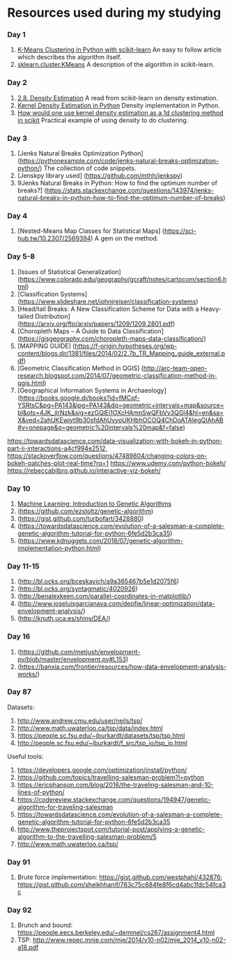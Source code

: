 # Resources used during my studying

### Day 1
1. [K-Means Clustering in Python with scikit-learn](https://www.datacamp.com/community/tutorials/k-means-clustering-python) An easy to follow article which describes the algorithm itself.
2. [sklearn.cluster.KMeans](http://scikit-learn.org/stable/modules/generated/sklearn.cluster.KMeans.html) A description of the algorithm in scikit-learn.

### Day 2
1. [2.8. Density Estimation](http://scikit-learn.org/stable/modules/density.html) A read from scikit-learn on density estimation.
2. [Kernel Density Estimation in Python](https://jakevdp.github.io/blog/2013/12/01/kernel-density-estimation/) Density implementation in Python.
3. [How would one use kernel density estimation as a 1d clustering method in scikit](https://stackoverflow.com/questions/35094454/how-would-one-use-kernel-density-estimation-as-a-1d-clustering-method-in-scikit) Practical example of using density to do clustering.

### Day 3
1. [Jenks Natural Breaks Optimization Python] (https://pythonexample.com/code/jenks-natural-breaks-optimization-python/) The collection of code snippets.
2. [Jenskpy library used] (https://github.com/mthh/jenkspy)
3. 9Jenks Natural Breaks in Python: How to find the optimum number of breaks?] (https://stats.stackexchange.com/questions/143974/jenks-natural-breaks-in-python-how-to-find-the-optimum-number-of-breaks)

### Day 4
1. [Nested-Means Map Classes for Statistical Maps] (https://sci-hub.tw/10.2307/2569394) A gem on the method.

### Day 5-8
1. [Issues of Statistical Generalization] (https://www.colorado.edu/geography/gcraft/notes/cartocom/section6.html)
2. [Classification Systems] (https://www.slideshare.net/johnjreiser/classification-systems)
3. [Head/tail Breaks: A New Classification Scheme for Data with a Heavy-tailed Distribution] (https://arxiv.org/ftp/arxiv/papers/1209/1209.2801.pdf)
4. [Choropleth Maps – A Guide to Data Classification] (https://gisgeography.com/choropleth-maps-data-classification/)
5. [MAPPING GUIDE] (https://f-origin.hypotheses.org/wp-content/blogs.dir/1381/files/2014/02/2.7b_TR_Mapping_guide_external.pdf)
6. [Geometric Classification Method in QGIS] (http://arc-team-open-research.blogspot.com/2014/07/geometric-classification-method-in-qgis.html)
7. [Geographical Information Systems in Archaeology] (https://books.google.dj/books?id=fMCqf-YSRtsC&pg=PA143&lpg=PA143&dq=geometric+intervals+map&source=bl&ots=4JK_jlrNzk&sig=ezGQlEi1OXcHAmnSwQFbVv3QGl4&hl=en&sa=X&ved=2ahUKEwiyt9b30sfdAhUvyoUKHbhOCOQ4ChDoATAIegQIAhAB#v=onepage&q=geometric%20intervals%20map&f=false)

https://towardsdatascience.com/data-visualization-with-bokeh-in-python-part-ii-interactions-a4cf994e2512, https://stackoverflow.com/questions/47489804/changing-colors-on-bokeh-patches-plot-real-time?rq=1
https://www.udemy.com/python-bokeh/
https://rebeccabilbro.github.io/interactive-viz-bokeh/

### Day 10
1. [Machine Learning: Introduction to Genetic Algorithms](https://burakkanber.com/blog/machine-learning-genetic-algorithms-part-1-javascript/)
2. (https://github.com/ezstoltz/genetic-algorithm)
3. (https://gist.github.com/turbofart/3428880)
4. (https://towardsdatascience.com/evolution-of-a-salesman-a-complete-genetic-algorithm-tutorial-for-python-6fe5d2b3ca35)
5. (https://www.kdnuggets.com/2018/07/genetic-algorithm-implementation-python.html)

### Day 11-15
1. (http://bl.ocks.org/bceskavich/a9a365467b5e1d2075f6)
2. (http://bl.ocks.org/syntagmatic/4020926)
3. (http://benalexkeen.com/parallel-coordinates-in-matplotlib/)
4. (http://www.joseluisgarcianava.com/depfie/linear-optimization/data-envelopment-analysis/)
5. (http://knuth.uca.es/shiny/DEA/)

### Day 16
1. (https://github.com/metjush/envelopment-py/blob/master/envelopment.py#L153)
2. (https://banxia.com/frontier/resources/how-data-envelopment-analysis-works/)

### Day 87
Datasets:
1. http://www.andrew.cmu.edu/user/neils/tsp/
2. http://www.math.uwaterloo.ca/tsp/data/index.html
3. https://people.sc.fsu.edu/~jburkardt/datasets/tsp/tsp.html
4. http://people.sc.fsu.edu/~jburkardt/f_src/tsp_io/tsp_io.html

Useful tools:
1. https://developers.google.com/optimization/install/python/
2. https://github.com/topics/travelling-salesman-problem?l=python
3. https://ericphanson.com/blog/2016/the-traveling-salesman-and-10-lines-of-python/
4. https://codereview.stackexchange.com/questions/194947/genetic-algorithm-for-traveling-salesman
5. https://towardsdatascience.com/evolution-of-a-salesman-a-complete-genetic-algorithm-tutorial-for-python-6fe5d2b3ca35
6. http://www.theprojectspot.com/tutorial-post/applying-a-genetic-algorithm-to-the-travelling-salesman-problem/5
7. http://www.math.uwaterloo.ca/tsp/

### Day 91
1. Brute force implementation: https://gist.github.com/westphahl/432876; https://gist.github.com/sheikhhanif/783c75c684fe8f6cd4abc1fdc54fca3c

### Day 92
1. Brunch and bound: https://people.eecs.berkeley.edu/~demmel/cs267/assignment4.html
2. TSP: http://www.repec.mnje.com/mje/2014/v10-n02/mje_2014_v10-n02-a18.pdf
